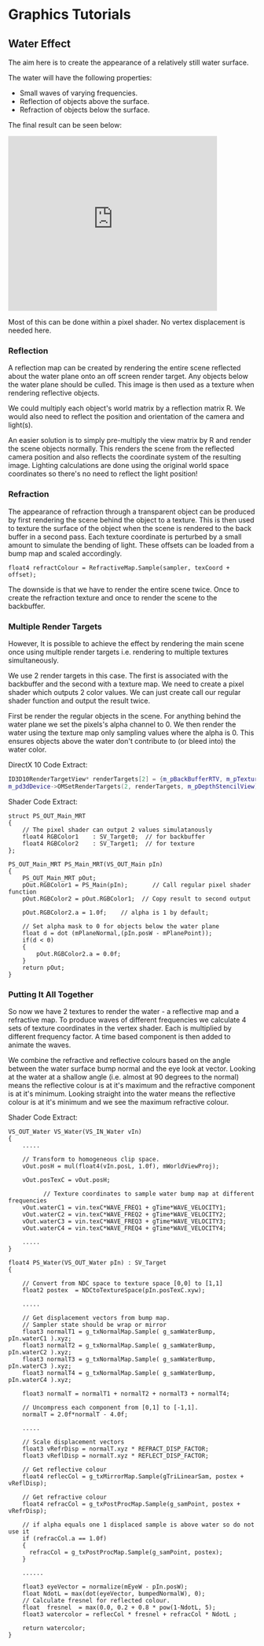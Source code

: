 # Graphics Tutorials


## Water Effect

The aim here is to create the appearance of a relatively still water surface. 

The water will have the following properties:

- Small waves of varying frequencies.
- Reflection of objects above the surface.
- Refraction of objects below the surface.


The final result can be seen below: 

<iframe width="425" height="355" src="https://www.youtube.com/embed/0SPX0h42xCs" title="YouTube video player" frameborder="0" allow="accelerometer; autoplay; clipboard-write; encrypted-media; gyroscope; picture-in-picture" allowfullscreen></iframe>

Most of this can be done within a pixel shader. No vertex displacement is needed here. 

### Reflection

A reflection map can be created by rendering the entire scene reflected about the water plane onto an off screen render target. Any objects below the water plane should be culled. This image is then used as a texture when rendering reflective objects.

We could multiply each object's world matrix by a reflection matrix R. We would also need to reflect the position and orientation of the camera and light(s).

An easier solution is to simply pre-multiply the view matrix by R and render the scene objects normally. This renders the scene from the reflected camera position and also reflects the coordinate system of the resulting image. Lighting calculations are done using the original world space coordinates so there's no need to reflect the light position!

### Refraction

The appearance of refraction through a transparent object can be produced by first rendering the scene behind the object to a texture. This is then used to texture the surface of the object when the scene is rendered to the back buffer in a second pass. Each texture coordinate is perturbed by a small amount to simulate the bending of light. These offsets can be loaded from a bump map and scaled accordingly.

```hlsl
float4 refractColour = RefractiveMap.Sample(sampler, texCoord + offset);
```

The downside is that we have to render the entire scene twice. Once to create the refraction texture and once to render the scene to the backbuffer.

### Multiple Render Targets

However, It is possible to achieve the effect by rendering the main scene once using multiple render targets i.e. rendering to multiple textures simultaneously.

We use 2 render targets in this case. The first is associated with the backbuffer and the second with a texture map. We need to create a pixel shader which outputs 2 color values. We can just create call our regular shader function and output the result twice.

First be render the regular objects in the scene. For anything behind the water plane we set the pixels's alpha channel to 0.  We then render the water using the texture map only sampling values where the alpha is 0. This ensures objects above the water don't contribute to (or bleed into)  the water color.

DirectX 10 Code Extract:

```c++
ID3D10RenderTargetView* renderTargets[2] = {m_pBackBufferRTV, m_pTextureMapRTV};
m_pd3dDevice->OMSetRenderTargets(2, renderTargets, m_pDepthStencilView);
```

Shader Code Extract:

```hlsl
struct PS_OUT_Main_MRT
{
    // The pixel shader can output 2 values simulatanously 
    float4 RGBColor1    : SV_Target0;  // for backbuffer
    float4 RGBColor2    : SV_Target1;  // for texture
};

PS_OUT_Main_MRT PS_Main_MRT(VS_OUT_Main pIn)
{
    PS_OUT_Main_MRT pOut;
    pOut.RGBColor1 = PS_Main(pIn);       // Call regular pixel shader function
    pOut.RGBColor2 = pOut.RGBColor1;  // Copy result to second output 

    pOut.RGBColor2.a = 1.0f;    // alpha is 1 by default;

    // Set alpha mask to 0 for objects below the water plane
    float d = dot (mPlaneNormal,(pIn.posW - mPlanePoint));
    if(d < 0)
    {
        pOut.RGBColor2.a = 0.0f;
    }
    return pOut;
}
```

### Putting It All Together

So now we have 2 textures to render the water  - a reflective map and a refractive map. 
To produce waves of different frequencies we calculate 4 sets of texture coordinates in the vertex shader. Each is multiplied by different frequency factor. A time based component is then added to animate the waves. 

We combine the refractive and reflective colours based on the angle between the water surface bump normal and the eye look at vector. Looking at the water at a shallow angle (i.e. almost at 90 degrees to the normal) means the reflective colour is at it's maximum and the refractive component is at  it's minimum. Looking straight into the water means the reflective colour is at it's minimum and we see the maximum refractive colour. 


Shader Code Extract:

```hlsl
VS_OUT_Water VS_Water(VS_IN_Water vIn)
{
    .....

    // Transform to homogeneous clip space.
    vOut.posH = mul(float4(vIn.posL, 1.0f), mWorldViewProj);

    vOut.posTexC = vOut.posH;

          // Texture coordinates to sample water bump map at different frequencies
    vOut.waterC1 = vin.texC*WAVE_FREQ1 + gTime*WAVE_VELOCITY1;
    vOut.waterC2 = vin.texC*WAVE_FREQ2 + gTime*WAVE_VELOCITY2;
    vOut.waterC3 = vin.texC*WAVE_FREQ3 + gTime*WAVE_VELOCITY3;
    vOut.waterC4 = vin.texC*WAVE_FREQ4 + gTime*WAVE_VELOCITY4;
    
    .....
}

float4 PS_Water(VS_OUT_Water pIn) : SV_Target
{

    // Convert from NDC space to texture space [0,0] to [1,1] 
    float2 postex  = NDCtoTextureSpace(pIn.posTexC.xyw); 

    .....       

    // Get displacement vectors from bump map.
    // Sampler state should be wrap or mirror
    float3 normalT1 = g_txNormalMap.Sample( g_samWaterBump, pIn.waterC1 ).xyz;
    float3 normalT2 = g_txNormalMap.Sample( g_samWaterBump, pIn.waterC2 ).xyz;
    float3 normalT3 = g_txNormalMap.Sample( g_samWaterBump, pIn.waterC3 ).xyz;
    float3 normalT4 = g_txNormalMap.Sample( g_samWaterBump, pIn.waterC4 ).xyz;

    float3 normalT = normalT1 + normalT2 + normalT3 + normalT4;

    // Uncompress each component from [0,1] to [-1,1].
    normalT = 2.0f*normalT - 4.0f;

    .....

    // Scale displacement vectors
    float3 vRefrDisp = normalT.xyz * REFRACT_DISP_FACTOR; 
    float3 vReflDisp = normalT.xyz * REFLECT_DISP_FACTOR;

    // Get reflective colour
    float4 reflecCol = g_txMirrorMap.Sample(gTriLinearSam, postex + vReflDisp);

    // Get refractive colour
    float4 refracCol = g_txPostProcMap.Sample(g_samPoint, postex + vRefrDisp);
    
    // if alpha equals one 1 displaced sample is above water so do not use it
    if (refracCol.a == 1.0f)
    {
      refracCol = g_txPostProcMap.Sample(g_samPoint, postex);
    }

    ......

    float3 eyeVector = normalize(mEyeW - pIn.posW);
    float NdotL = max(dot(eyeVector, bumpedNormalW), 0);
    // Calculate fresnel for reflected colour.
    float  fresnel  = max(0.0, 0.2 + 0.8 * pow(1-NdotL, 5); 
    float3 watercolor = reflecCol * fresnel + refracCol * NdotL ;

    return watercolor;                         
}        
```

